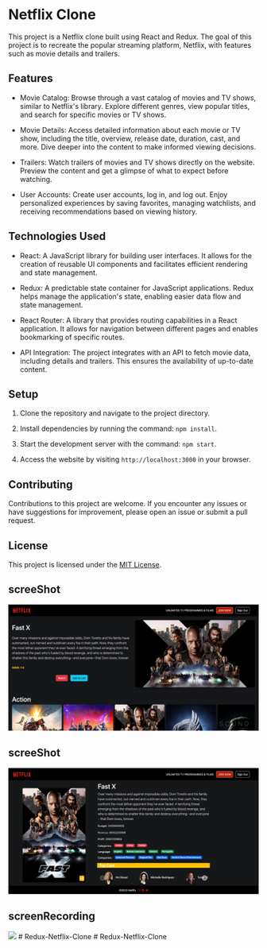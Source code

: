 # Netflix Clone

This project is a Netflix clone built using React and Redux. The goal of this project is to recreate the popular streaming platform, Netflix, with features such as movie details and trailers.

## Features

- Movie Catalog: Browse through a vast catalog of movies and TV shows, similar to Netflix's library. Explore different genres, view popular titles, and search for specific movies or TV shows.

- Movie Details: Access detailed information about each movie or TV show, including the title, overview, release date, duration, cast, and more. Dive deeper into the content to make informed viewing decisions.

- Trailers: Watch trailers of movies and TV shows directly on the website. Preview the content and get a glimpse of what to expect before watching.

- User Accounts: Create user accounts, log in, and log out. Enjoy personalized experiences by saving favorites, managing watchlists, and receiving recommendations based on viewing history.

## Technologies Used

- React: A JavaScript library for building user interfaces. It allows for the creation of reusable UI components and facilitates efficient rendering and state management.

- Redux: A predictable state container for JavaScript applications. Redux helps manage the application's state, enabling easier data flow and state management.

- React Router: A library that provides routing capabilities in a React application. It allows for navigation between different pages and enables bookmarking of specific routes.

- API Integration: The project integrates with an API to fetch movie data, including details and trailers. This ensures the availability of up-to-date content.

## Setup

1. Clone the repository and navigate to the project directory.

2. Install dependencies by running the command: `npm install`.

3. Start the development server with the command: `npm start`.

4. Access the website by visiting `http://localhost:3000` in your browser.

## Contributing

Contributions to this project are welcome. If you encounter any issues or have suggestions for improvement, please open an issue or submit a pull request.

## License

This project is licensed under the [MIT License](LICENSE).

## screeShot

 <img src="./src/assets/screenShot1.jpg" >

## screeShot

 <img src="./src/assets/screenShot2.jpg">

## screenRecording

 <img src="./src/assets/Screen-Recording.gif">
# Redux-Netflix-Clone
# Redux-Netflix-Clone
